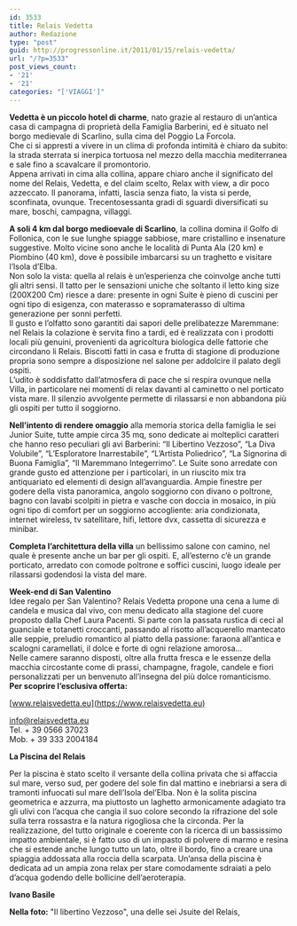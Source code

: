 ```yaml
---
id: 3533
title: Relais Vedetta
author: Redazione
type: "post"
guid: http://progressonline.it/2011/01/15/relais-vedetta/
url: "/?p=3533"
post_views_count:
- '21'
- '21'
categories: "['VIAGGI']"
---
```


**Vedetta è un piccolo hotel di charme**, nato grazie al restauro di un’antica casa di campagna di proprietà della Famiglia Barberini, ed è situato nel borgo medievale di Scarlino, sulla cima del Poggio La Forcola.  
Che ci si appresti a vivere in un clima di profonda intimità è chiaro da subito: la strada sterrata si inerpica tortuosa nel mezzo della macchia mediterranea e sale fino a scavalcare il promontorio.   
Appena arrivati in cima alla collina, appare chiaro anche il significato del nome del Relais, Vedetta, e del claim scelto, Relax with view, a dir poco azzeccato. Il panorama, infatti, lascia senza fiato, la vista si perde, sconfinata, ovunque. Trecentosessanta gradi di sguardi diversificati su mare, boschi, campagna, villaggi.

**A soli 4 km dal borgo medioevale di Scarlino**, la collina domina il Golfo di Follonica, con le sue lunghe spiagge sabbiose, mare cristallino e insenature suggestive. Molto vicine sono anche le località di Punta Ala (20 km) e Piombino (40 km), dove è possibile imbarcarsi su un traghetto e visitare l’Isola d’Elba.  
Non solo la vista: quella al relais è un’esperienza che coinvolge anche tutti gli altri sensi. Il tatto per le sensazioni uniche che soltanto il letto king size (200X200 Cm) riesce a dare: presente in ogni Suite è pieno di cuscini per ogni tipo di esigenza, con materasso e sopramaterasso di ultima generazione per sonni perfetti.   
Il gusto e l’olfatto sono garantiti dai sapori delle prelibatezze Maremmane: nel Relais la colazione è servita fino a tardi, ed è realizzata con i prodotti locali più genuini, provenienti da agricoltura biologica delle fattorie che circondano li Relais. Biscotti fatti in casa e frutta di stagione di produzione propria sono sempre a disposizione nel salone per addolcire il palato degli ospiti.   
L’udito è soddisfatto dall’atmosfera di pace che si respira ovunque nella Villa, in particolare nei momenti di relax davanti al caminetto o nel porticato vista mare. Il silenzio avvolgente permette di rilassarsi e non abbandona più gli ospiti per tutto il soggiorno.

**Nell’intento di rendere omaggio** alla memoria storica della famiglia le sei Junior Suite, tutte ampie circa 35 mq, sono dedicate ai molteplici caratteri che hanno reso peculiari gli avi Barberini: “Il Libertino Vezzoso”, “La Diva Volubile”, “L’Esploratore Inarrestabile”, “L’Artista Poliedrico”, “La Signorina di Buona Famiglia”, “Il Maremmano Integerrimo”. Le Suite sono arredate con grande gusto ed attenzione per i particolari, in un riuscito mix tra antiquariato ed elementi di design all’avanguardia. Ampie finestre per godere della vista panoramica, angolo soggiorno con divano o poltrone, bagno con lavabi scolpiti in pietra e vasche con doccia in mosaico, in più ogni tipo di comfort per un soggiorno accogliente: aria condizionata, internet wireless, tv satellitare, hifi, lettore dvx, cassetta di sicurezza e minibar.

**Completa l’architettura della villa** un bellissimo salone con camino, nel quale è presente anche un bar per gli ospiti. E, all’esterno c’è un grande porticato, arredato con comode poltrone e soffici cuscini, luogo ideale per rilassarsi godendosi la vista del mare.

**Week-end di San Valentino**  
Idee regalo per San Valentino? Relais Vedetta propone una cena a lume di candela e musica dal vivo, con menu dedicato alla stagione del cuore proposto dalla Chef Laura Pacenti. Si parte con la passata rustica di ceci al guanciale e totanetti croccanti, passando al risotto all’acquerello mantecato alle seppie, preludio romantico al piatto della passione: faraona all’antica e scalogni caramellati, il dolce e forte di ogni relazione amorosa…  
Nelle camere saranno disposti, oltre alla frutta fresca e le essenze della macchia circostante come di prassi, champagne, fragole, candele e fiori personalizzati per un benvenuto all’insegna del più dolce romanticismo.   
 **Per scoprire l’esclusiva offerta:**

[www.relaisvedetta.eu](https://www.relaisvedetta.eu)

<info@relaisvedetta.eu>  
Tel. + 39 0566 37023  
Mob. + 39 333 2004184

**La Piscina del Relais**

Per la piscina è stato scelto il versante della collina privata che si affaccia sul mare, verso sud, per godere del sole fin dal mattino e inebriarsi a sera di tramonti infuocati sul mare dell’Isola del’Elba. Non è la solita piscina geometrica e azzurra, ma piuttosto un laghetto armonicamente adagiato tra gli ulivi con l’acqua che cangia il suo colore secondo la rifrazione del sole sulla terra rossastra e la natura rigogliosa che la circonda. Per la realizzazione, del tutto originale e coerente con la ricerca di un bassissimo impatto ambientale, si è fatto uso di un impasto di polvere di marmo e resina che si estende anche lungo tutto un lato, oltre il bordo, fino a creare una spiaggia addossata alla roccia della scarpata. Un’ansa della piscina è dedicata ad un ampia zona relax per stare comodamente sdraiati a pelo d’acqua godendo delle bollicine dell’aeroterapia.

**Ivano Basile**

**Nella foto:** "Il libertino Vezzoso", una delle sei Jsuite del Relais,